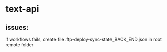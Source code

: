 # text-api

## issues:

if workflows fails, create file .ftp-deploy-sync-state_BACK_END.json in root remote folder

